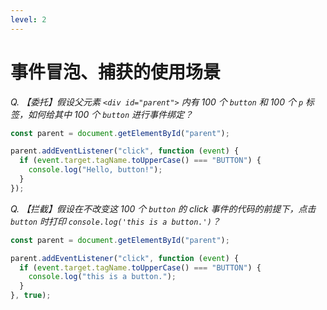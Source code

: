 ```yaml
---
level: 2
---
```


# 事件冒泡、捕获的使用场景

_Q. 【委托】假设父元素 `<div id="parent">` 内有 100 个 `button` 和 100 个 `p` 标签，如何给其中 100 个 `button` 进行事件绑定？_

<v-click>

```js {all|3|4}
const parent = document.getElementById("parent");

parent.addEventListener("click", function (event) {
  if (event.target.tagName.toUpperCase() === "BUTTON") {
    console.log("Hello, button!");
  }
});
```

</v-click>

<v-click>

_Q. 【拦截】假设在不改变这 100 个 `button` 的 click 事件的代码的前提下，点击 `button` 时打印 `console.log('this is a button.')`？_

</v-click>

<v-click>

```js {all|7}
const parent = document.getElementById("parent");

parent.addEventListener("click", function (event) {
  if (event.target.tagName.toUpperCase() === "BUTTON") {
    console.log("this is a button.");
  }
}, true);
```

</v-click>
